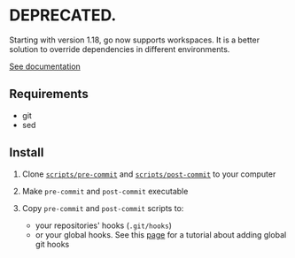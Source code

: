 # DEPRECATED.
Starting with version 1.18, go now supports workspaces. It is a better solution to override dependencies in different environments. 

[See documentation](https://tip.golang.org/doc/go1.18)

## Requirements

- git 
- sed

## Install

1. Clone [`scripts/pre-commit`](https://github.com/aomerk/go-modules-githook/blob/main/scripts/pre-commit)  and [`scripts/post-commit`](https://github.com/aomerk/go-modules-githook/blob/main/scripts/post-commit) to your computer

2. Make `pre-commit` and `post-commit` executable

3. Copy `pre-commit` and `post-commit` scripts to:
    - your repositories' hooks (`.git/hooks`) 
    - or your global hooks. See this [page](https://coderwall.com/p/jp7d5q/create-a-global-git-commit-hook) for a tutorial about adding global git hooks

